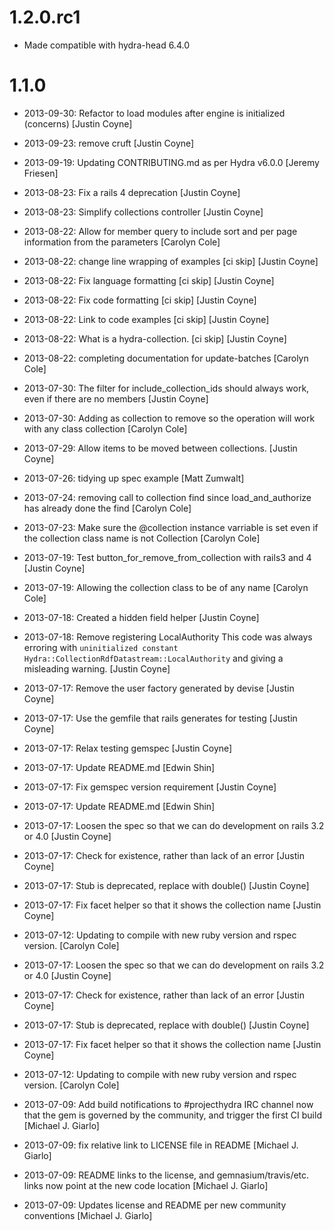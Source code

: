 # 1.2.0.rc1

* Made compatible with hydra-head 6.4.0

# 1.1.0 

* 2013-09-30: Refactor to load modules after engine is initialized (concerns)
[Justin Coyne]

* 2013-09-23: remove cruft [Justin Coyne]

* 2013-09-19: Updating CONTRIBUTING.md as per Hydra v6.0.0 [Jeremy Friesen]

* 2013-08-23: Fix a rails 4 deprecation [Justin Coyne]

* 2013-08-23: Simplify collections controller [Justin Coyne]

* 2013-08-22: Allow for member query to include sort and per page information
from the parameters [Carolyn Cole]

* 2013-08-22: change line wrapping of examples [ci skip] [Justin Coyne]

* 2013-08-22: Fix language formatting [ci skip] [Justin Coyne]

* 2013-08-22: Fix code formatting [ci skip] [Justin Coyne]

* 2013-08-22: Link to code examples [ci skip] [Justin Coyne]

* 2013-08-22: What is a hydra-collection. [ci skip] [Justin Coyne]

* 2013-08-22: completing documentation for update-batches [Carolyn Cole]

* 2013-07-30: The filter for include_collection_ids should always work, even if
there are no members [Justin Coyne]

* 2013-07-30: Adding as collection to remove so the operation will work with any
class collection [Carolyn Cole]

* 2013-07-29: Allow items to be moved between collections. [Justin Coyne]

* 2013-07-26: tidying up spec example [Matt Zumwalt]

* 2013-07-24: removing call to collection find since load_and_authorize has
already done the find [Carolyn Cole]

* 2013-07-23: Make sure the @collection instance varriable is set even if the
collection class name is not Collection [Carolyn Cole]

* 2013-07-19: Test button_for_remove_from_collection with rails3 and 4 [Justin
Coyne]

* 2013-07-19: Allowing the collection class to be of any name [Carolyn Cole]

* 2013-07-18: Created a hidden field helper [Justin Coyne]

* 2013-07-18: Remove registering LocalAuthority This code was always erroring
with `uninitialized constant Hydra::CollectionRdfDatastream::LocalAuthority`
and giving a misleading warning. [Justin Coyne]

* 2013-07-17: Remove the user factory generated by devise [Justin Coyne]

* 2013-07-17: Use the gemfile that rails generates for testing [Justin Coyne]

* 2013-07-17: Relax testing gemspec [Justin Coyne]

* 2013-07-17: Update README.md [Edwin Shin]

* 2013-07-17: Fix gemspec version requirement [Justin Coyne]

* 2013-07-17: Update README.md [Edwin Shin]

* 2013-07-17: Loosen the spec so that we can do development on rails 3.2 or 4.0
[Justin Coyne]

* 2013-07-17: Check for existence, rather than lack of an error [Justin Coyne]

* 2013-07-17: Stub is deprecated, replace with double() [Justin Coyne]

* 2013-07-17: Fix facet helper so that it shows the collection name [Justin
Coyne]

* 2013-07-12: Updating to compile with new ruby version and rspec version.
[Carolyn Cole]

* 2013-07-17: Loosen the spec so that we can do development on rails 3.2 or 4.0
[Justin Coyne]

* 2013-07-17: Check for existence, rather than lack of an error [Justin Coyne]

* 2013-07-17: Stub is deprecated, replace with double() [Justin Coyne]

* 2013-07-17: Fix facet helper so that it shows the collection name [Justin
Coyne]

* 2013-07-12: Updating to compile with new ruby version and rspec version.
[Carolyn Cole]

* 2013-07-09: Add build notifications to #projecthydra IRC channel now that the
gem is governed by the community, and trigger the first CI build [Michael J.
Giarlo]

* 2013-07-09: fix relative link to LICENSE file in README [Michael J. Giarlo]

* 2013-07-09: README links to the license, and gemnasium/travis/etc. links now
point at the new code location [Michael J. Giarlo]

* 2013-07-09: Updates license and README per new community conventions [Michael
J. Giarlo]

